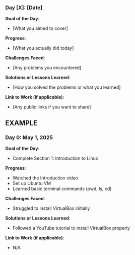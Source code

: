 ### Day [X]: [Date]

**Goal of the Day**:

- [What you aimed to cover]

**Progress**:

- [What you actually did today]

**Challenges Faced**:

- [Any problems you encountered]

**Solutions or Lessons Learned**:

- [How you solved the problems or what you learned]

**Link to Work (if applicable)**:

- [Any public links if you want to share]

## EXAMPLE

### Day 0: May 1, 2025

**Goal of the Day**:

- Complete Section 1: Introduction to Linux

**Progress**:

- Watched the Introduction video
- Set up Ubuntu VM
- Learned basic terminal commands (pwd, ls, cd)

**Challenges Faced**:

- Struggled to install VirtualBox initially

**Solutions or Lessons Learned**:

- Followed a YouTube tutorial to install VirtualBox properly

**Link to Work (if applicable)**:

- N/A
